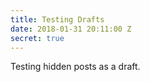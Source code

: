 ```yaml
---
title: Testing Drafts
date: 2018-01-31 20:11:00 Z
secret: true
---
```


Testing hidden posts as a draft. 